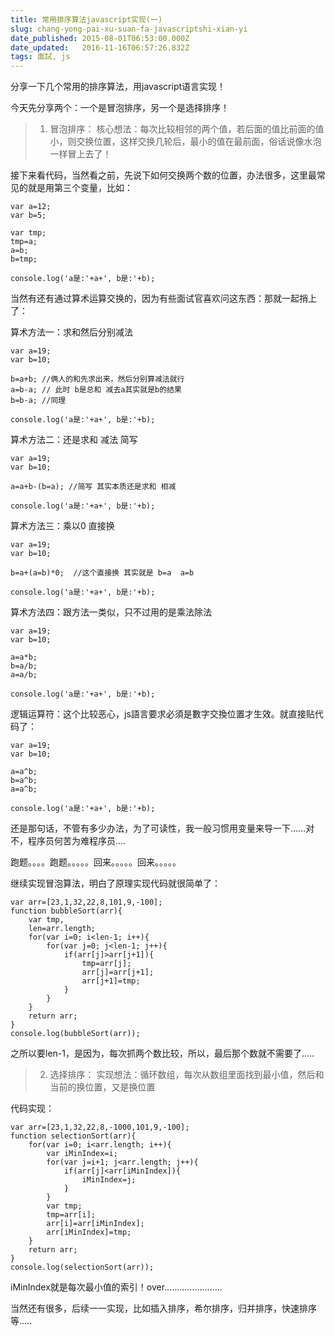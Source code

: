 ```yaml
---
title: 常用排序算法javascript实现(一)
slug: chang-yong-pai-xu-suan-fa-javascriptshi-xian-yi
date_published: 2015-08-01T06:53:00.000Z
date_updated:   2016-11-16T06:57:26.832Z
tags: 面試, js
---
```


分享一下几个常用的排序算法，用javascript语言实现！

今天先分享两个：一个是冒泡排序，另一个是选择排序！
> 1. 冒泡排序：
核心想法：每次比较相邻的两个值，若后面的值比前面的值小，则交换位置，这样交换几轮后，最小的值在最前面，俗话说像水泡一样冒上去了！

接下来看代码，当然看之前，先说下如何交换两个数的位置，办法很多，这里最常见的就是用第三个变量，比如：
```
var a=12;
var b=5;
 
var tmp;
tmp=a;
a=b;
b=tmp;
 
console.log('a是:'+a+', b是:'+b);
```
当然有还有通过算术运算交换的，因为有些面试官喜欢问这东西：那就一起捎上了：

算术方法一：求和然后分别减法
```
var a=19;
var b=10;
 
b=a+b; //俩人的和先求出来，然后分别算减法就行
a=b-a; // 此时 b是总和 减去a其实就是b的结果
b=b-a; //同理
 
console.log('a是:'+a+', b是:'+b);
```
算术方法二：还是求和 减法 简写
```
var a=19;
var b=10;
 
a=a+b-(b=a); //简写 其实本质还是求和 相减
 
console.log('a是:'+a+', b是:'+b);
```
算术方法三：乘以0 直接换
```
var a=19;
var b=10;
 
b=a+(a=b)*0;  //这个直接换 其实就是 b=a  a=b
 
console.log('a是:'+a+', b是:'+b);
```
算术方法四：跟方法一类似，只不过用的是乘法除法
```
var a=19;
var b=10;
 
a=a*b;
b=a/b;
a=a/b;
 
console.log('a是:'+a+', b是:'+b);
```
逻辑运算符：这个比较恶心，js語言要求必須是數字交換位置才生效。就直接贴代码了：
```
var a=19;
var b=10;
 
a=a^b;
b=a^b;
a=a^b;
 
console.log('a是:'+a+', b是:'+b);
```
还是那句话，不管有多少办法，为了可读性，我一般习惯用变量来导一下……对不，程序员何苦为难程序员….

跑题。。。。跑题。。。。。回来。。。。。回来。。。。。

继续实现冒泡算法，明白了原理实现代码就很简单了：
```
var arr=[23,1,32,22,8,101,9,-100];
function bubbleSort(arr){
    var tmp,
    len=arr.length;
    for(var i=0; i<len-1; i++){
        for(var j=0; j<len-1; j++){
            if(arr[j]>arr[j+1]){
                tmp=arr[j];
                arr[j]=arr[j+1];
                arr[j+1]=tmp;    
            }
        }
    }
    return arr;
}
console.log(bubbleSort(arr));
```
之所以要len-1，是因为，每次抓两个数比较，所以，最后那个数就不需要了…..
> 2. 选择排序：
实现想法：循环数组，每次从数组里面找到最小值，然后和当前的换位置，又是换位置

代码实现：
```
var arr=[23,1,32,22,8,-1000,101,9,-100];
function selectionSort(arr){
    for(var i=0; i<arr.length; i++){
        var iMinIndex=i;
        for(var j=i+1; j<arr.length; j++){
            if(arr[j]<arr[iMinIndex]){
                iMinIndex=j;    
            }
        }
        var tmp;
        tmp=arr[i];
        arr[i]=arr[iMinIndex];
        arr[iMinIndex]=tmp;    
    }
    return arr;
}
console.log(selectionSort(arr));
```
iMinIndex就是每次最小值的索引！over…………………..

当然还有很多，后续一一实现，比如插入排序，希尔排序，归并排序，快速排序等…..

